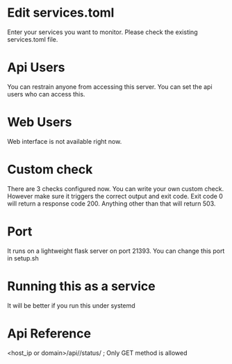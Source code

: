# Edit services.toml
Enter your services you want to monitor. Please check the existing services.toml file.

# Api Users
You can restrain anyone from accessing this server. You can set the api users who can access this.

# Web Users
Web interface is not available right now.

# Custom check
There are 3 checks configured now. You can write your own custom check. However make sure it triggers the correct output and exit code. 
Exit code 0 will return a response code 200. Anything other than that will return 503.

# Port
It runs on a lightweight flask server on port 21393. You can change this port in setup.sh

# Running this as a service
It will be better if you run this under systemd

# Api Reference
<host_ip or domain>/api/<service>/status/ ; Only GET method is allowed
